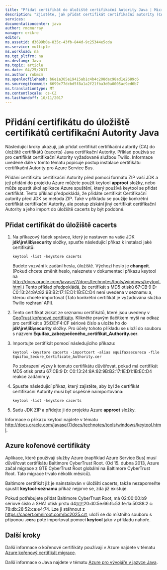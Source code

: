 ```yaml
---
title: "Přidat certifikát do úložiště certifikační Autority Java | Microsoft Docs"
description: "Zjistěte, jak přidat certifikát certifikační autority (CA) do úložiště certifikátů (cacerts) Java CA pro Twilio služby nebo Azure Service Bus."
services: 
documentationcenter: java
author: rmcmurray
manager: erikre
editor: 
ms.assetid: d3699b0a-835c-43fb-844d-9c25344e5cda
ms.service: multiple
ms.workload: na
ms.tgt_pltfrm: na
ms.devlang: Java
ms.topic: article
ms.date: 04/25/2017
ms.author: robmcm
ms.openlocfilehash: b6e1a305e19415ab1c4b4c208dac98ad1e2689c6
ms.sourcegitcommit: 6699c77dcbd5f8a1a2f21fba3d0a0005ac9ed6b7
ms.translationtype: MT
ms.contentlocale: cs-CZ
ms.lasthandoff: 10/11/2017
---
```

# <a name="adding-a-certificate-to-the-java-ca-certificates-store"></a>Přidání certifikátu do úložiště certifikátů certifikační Autority Java
Následující kroky ukazují, jak přidat certifikát certifikační autority (CA) do úložiště certifikátů (cacerts) Java certifikační Autority. Příklad používá se pro certifikát certifikační Autority vyžadované službou Twilio. Informace uvedené dále v tomto tématu popisuje postup instalace certifikátu certifikační Autority pro Azure Service Bus. 

Přidání certifikátu certifikační Autority před pomocí formátu ZIP vaší JDK a její přidání do projektu Azure můžete použít keytool **approot** složky, nebo může spustit úkol aplikace Azure spuštění, který používá keytool se přidat certifikát. Tento příklad předpokládá, že přidáte certifikát Certifikační autority před JDK se metoda ZIP. Také v příkladu se použije konkrétní certifikát certifikační Autority, ale postup získání jiný certifikát certifikační Autority a jeho import do úložiště cacerts by být podobné.

## <a name="to-add-a-certificate-to-the-cacerts-store"></a>Přidat certifikát do úložiště cacerts
1. Na příkazový řádek správce, který je nastaven na vaše JDK **jdk\jre\lib\security** složky, spusťte následující příkaz k instalaci jaké certifikátů:
   
    `keytool -list -keystore cacerts`
   
    Budete vyzváni k zadání hesla, úložiště. Výchozí heslo je **changeit**. (Pokud chcete změnit heslo, naleznete v dokumentaci příkazu keytool na <http://docs.oracle.com/javase/7/docs/technotes/tools/windows/keytool.html>.) Tento příklad předpokládá, že certifikát s MD5 otisků 67:CB:9 D: C0:13:24:8A:82:9B:B2:17:1E:D1:1B:EC:D4 není uvedena v seznamu a, kterou chcete importovat (Tato konkrétní certifikát je vyžadována služba Twilio rozhraní API).
2. Tento certifikát získat ze seznamu certifikátů, které jsou uvedeny v [GeoTrust kořenové certifikáty](http://www.geotrust.com/resources/root-certificates/). Klikněte pravým tlačítkem myši na odkaz pro certifikát s 35:DE:F4:CF sériové číslo a uložte ho do **jdk\jre\lib\security** složky. Pro účely tohoto příkladu se uloží do souboru s názvem **Equifax\_zabezpečeného\_certifikát\_Authority.cer**.
3. Importujte certifikát pomocí následujícího příkazu:
   
    `keytool -keystore cacerts -importcert -alias equifaxsecureca -file Equifax_Secure_Certificate_Authority.cer`
   
    Po zobrazení výzvy k tomuto certifikátu důvěřovat, pokud má certifikát MD5 otisk prstu 67:CB:9 D: C0:13:24:8A:82:9B:B2:17:1E:D1:1B:EC:D4 reakce zadáním **y**.
4. Spusťte následující příkaz, který zajistěte, aby byl že certifikát certifikační Autority musí být úspěšně naimportována:
   
    `keytool -list -keystore cacerts`
5. Sadu JDK ZIP a přidejte ji do projektu Azure **approot** složky.

Informace o příkazu keytool najdete v tématu <http://docs.oracle.com/javase/7/docs/technotes/tools/windows/keytool.html>.

## <a name="azure-root-certificates"></a>Azure kořenové certifikáty
Aplikace, které používají služby Azure (například Azure Service Bus) musí důvěřovat certifikátu Baltimore CyberTrust Root. (Od 15. dubna 2013, Azure začal migrace z GTE CyberTrust Root globální na Baltimore CyberTrust Root. Tato migrace trvalo několik měsíců).

Baltimore certifikát již je nainstalován v úložišti cacerts, takže nezapomeňte spustit **keytool-seznamu** příkaz nejprve se, zda již existuje.

Pokud potřebujete přidat Baltimore CyberTrust Root, má 02:00:00:b9 sériové číslo a SHA1 otisk prstu d4:de:20:d0:5e:66:fc:53:fe:1a:50:88:2 c: 78:db:28:52:ca:e4:74. Lze ji stáhnout z <https://cacert.omniroot.com/bc2025.crt>, uloží se do místního souboru s příponou **.cer**a poté importovat pomocí **keytool** jako v příkladu nahoře.

## <a name="next-steps"></a>Další kroky
Další informace o kořenové certifikáty používají v Azure najdete v tématu [Azure kořenový certifikát migrace](http://blogs.msdn.com/b/windowsazure/archive/2013/03/15/windows-azure-root-certificate-migration.aspx).

Další informace o Java najdete v tématu [Azure pro vývojáře v jazyce Java](/java/azure).

